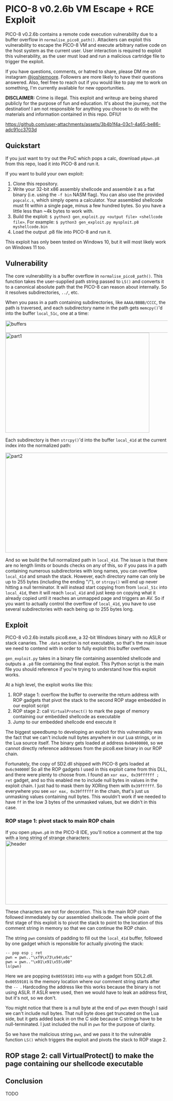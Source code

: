 # PICO-8 v0.2.6b VM Escape + RCE Exploit

PICO-8 v0.2.6b contains a remote code execution vulnerability due to a buffer overflow in `normalise_pico8_path()`. Attackers
can exploit this vulnerability to escape the PICO-8 VM and execute arbitrary native code on the host system as the current user. User
interaction is required to exploit this vulnerability, as the user must load and run a malicious cartridge file to trigger
the exploit.

If you have questions, comments, or hatred to share, please DM me on instagram [@joshiemoore](https://instagram.com/joshiemoore).
Followers are more likely to have their questions answered. Also, feel free to reach out if you would like to pay me to work
on something, I'm currently available for new opportunities. 

**DISCLAIMER:** Crime is illegal. This exploit and writeup are being shared publicly for the purpose of fun and education.
It's about the journey, not the destination! I am not responsible for anything you choose to do with the materials and
information contained in this repo. DFIU!

https://github.com/user-attachments/assets/3b4b1f4a-03c1-4a65-be86-adc91cc3703d

## Quickstart

If you just want to try out the PoC which pops a calc, download `p8pwn.p8` from this repo, load it into PICO-8 and run it.

If you want to build your own exploit:
1. Clone this repository.
2. Write your 32-bit x86 assembly shellcode and assemble it as a flat binary (i.e. using the `-f bin` NASM flag). You can also use the provided `popcalc.s`, which simply opens a calculator.
   Your assembled shellcode must fit within a single page, minus a few hundred bytes. So you have a little less than ~4k bytes to work with.
3. Build the exploit: `$ python3 gen_exploit.py <output file> <shellcode file>`. For example: `$ python3 gen_exploit.py mysploit.p8 myshellcode.bin`
4. Load the output .p8 file into PICO-8 and run it.

This exploit has only been tested on Windows 10, but it will most likely work on Windows 11 too.

## Vulnerability
The core vulnerability is a buffer overflow in `normalise_pico8_path()`. This function takes the user-supplied path string
passed to `LS()` and converts it to a canonical absolute path that the PICO-8 can reason about internally. So it resolves
subdirectories, `../`, etc.

When you pass in a path containing subdirectories, like `AAAA/BBBB/CCCC`, the path is traversed, and each subdirectory name
in the path gets `memcpy()`'d into the buffer `local_51c`, one at a time:

<img width="822" height="38" alt="buffers" src="https://github.com/user-attachments/assets/ed232818-4607-4a0d-a067-57b7aeac4e44" />

<img width="447" height="311" alt="part1" src="https://github.com/user-attachments/assets/b83c32cd-d32a-4d93-85bf-8416400e789f" />

Each subdirectory is then `strcpy()`'d into the buffer `local_41d` at the current index into the normalized path:

<img width="736" height="311" alt="part2" src="https://github.com/user-attachments/assets/65b77a21-aeac-4436-9254-ab47631f8282" />

And so we build the full normalized path in `local_41d`. The issue is that there are no length limits or bounds checks on any of
this, so if you pass in a path containing numerous subdirectories with long names, you can overflow `local_41d` and smash the stack.
However, each directory name can only be up to 255 bytes (including the ending "/"), or `strcpy()` will end up never
hitting a null terminator. It will instead start copying from from `local_51c` into `local_41d`, then it will reach `local_41d` and just
keep on copying what it already copied until it reaches an unmapped page and triggers an AV. So if you want to actually control
the overflow of `local_41d`, you have to use several subdirectories with each being up to 255 bytes long.

## Exploit
PICO-8 v0.2.6b installs pico8.exe, a 32-bit Windows binary with no ASLR or stack canaries. The `.data` section is not executable,
so that's the main issue we need to contend with in order to fully exploit this buffer overflow.

`gen_exploit.py` takes in a binary file containing assembled shellcode and outputs a `.p8` file containing the final exploit.
This Python script is the main file you should reference if you're trying to understand how this exploit works.

At a high level, the exploit works like this:
1. ROP stage 1: overflow the buffer to overwrite the return address with ROP gadgets that pivot the stack to the second ROP stage embedded in our exploit script
2. ROP stage 2: call `VirtualProtect()` to mark the page of memory containing our embedded shellcode as executable
3. Jump to our embedded shellcode end execute it

The biggest speedbump to developing an exploit for this vulnerability was the fact that we can't include null bytes anywhere in our Lua
strings, or in the Lua source itself. The binary gets loaded at address `0x00400000`, so we cannot directly reference addresses from the
pico8.exe binary in our ROP chain.

Fortunately, the copy of SD2.dll shipped with PICO-8 gets loaded at `0x6c940000`! So all the ROP gadgets I used in this exploit came from this DLL,
and there were plenty to choose from. I found an `xor eax, 0x39ffffff ; ret` gadget, and so this enabled me to include null bytes in values in the exploit
chain. I just had to mask them by XORing them with `0x39ffffff`. So everywhere you see `xor eax, 0x39ffffff` in the chain, that's just us unmasking
values containing null bytes. This wouldn't work if we needed to have `ff` in the low 3 bytes of the unmasked values, but we didn't in this case.

### ROP stage 1: pivot stack to main ROP chain
If you open `p8pwn.p8` in the PICO-8 IDE, you'll notice a comment at the top with a long string of strange characters:
<img width="771" height="199" alt="header" src="https://github.com/user-attachments/assets/6f7196ef-fde8-4d3d-8a3d-314813f30b7f" />

These characters are not for decoration. This is the main ROP chain followed immediately by our assembled shellcode. The whole point of
the first stage of this exploit is to pivot the stack to point to the location of this comment string in memory so that we can continue the ROP chain.

The string `pwn` consists of padding to fill out the `local_41d` buffer, followed by one gadget which is reponsible for actually pivoting
the stack:
```
-- pop esp ; ret
pwn = pwn.."\xf9\x73\x94\x6c"
pwn = pwn.."\x01\x91\x55\x00"
ls(pwn)
```
Here we are popping `0x00559101` into `esp` with a gadget from SDL2.dll. `0x00559101` is the memory location where our comment string starts after the `-- `. Hardcoding the address
like this works because the binary is not using ASLR. If ASLR were used, then we would have to leak an address first, but it's not, so we don't.

You might notice that there is a null byte at the end of `pwn` even though I said we can't include null bytes. That null byte does get truncated on the Lua side,
but it gets added back in on the C side because C strings have to be null-terminated. I just included the null in `pwn` for the purpose of clarity.

So we have the malicious string `pwn`, and we pass it to the vulnerable function `LS()` which triggers the exploit and pivots the stack to ROP stage 2.

## ROP stage 2: call VirtualProtect() to make the page containing our shellcode executable

## Conclusion
TODO
